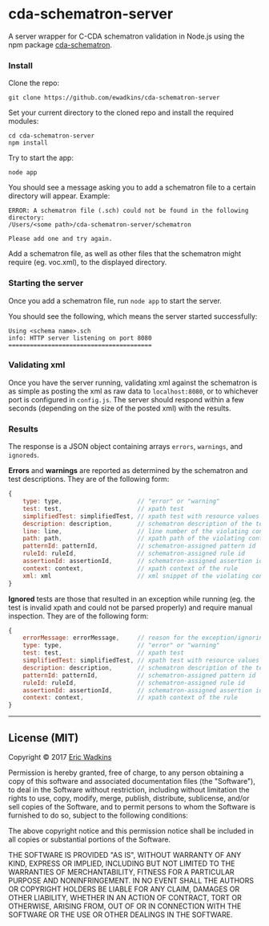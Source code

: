 # cda-schematron-server
A server wrapper for C-CDA schematron validation in Node.js using the npm package [cda-schematron](https://github.com/ewadkins/cda-schematron).

### Install
Clone the repo:
```
git clone https://github.com/ewadkins/cda-schematron-server
```
Set your current directory to the cloned repo and install the required modules:
```
cd cda-schematron-server
npm install
```
Try to start the app:
```
node app
```
You should see a message asking you to add a schematron file to a certain directory will appear. Example:
```
ERROR: A schematron file (.sch) could not be found in the following directory:
/Users/<some path>/cda-schematron-server/schematron

Please add one and try again.
```
Add a schematron file, as well as other files that the schematron might require (eg. voc.xml), to the displayed directory.

### Starting the server
Once you add a schematron file, run ```node app``` to start the server.

You should see the following, which means the server started successfully:
```
Using <schema name>.sch
info: HTTP server listening on port 8080
========================================
```

### Validating xml
Once you have the server running, validating xml against the schematron is as simple as posting the xml as raw data to ```localhost:8080```, or to whichever port is configured in ```config.js```. The server should respond within a few seconds (depending on the size of the posted xml) with the results.

### Results
The response is a JSON object containing arrays  ```errors```, ```warnings```, and ```ignoreds```.

**Errors** and **warnings** are reported as determined by the schematron and test descriptions. They are of the following form:
```javascript
{
    type: type,                     // "error" or "warning"
    test: test,                     // xpath test
    simplifiedTest: simplifiedTest, // xpath test with resource values included, if applicable, null otherwise
    description: description,       // schematron description of the test case
    line: line,                     // line number of the violating context
    path: path,                     // xpath path of the violating context
    patternId: patternId,           // schematron-assigned pattern id
    ruleId: ruleId,                 // schematron-assigned rule id
    assertionId: assertionId,       // schematron-assigned assertion id
    context: context,               // xpath context of the rule
    xml: xml                        // xml snippet of the violating context
}
```

**Ignored** tests are those that resulted in an exception while running (eg. the test is invalid xpath and could not be parsed properly) and require manual inspection. They are of the following form:
```javascript
{
    errorMessage: errorMessage,     // reason for the exception/ignoring the test
    type: type,                     // "error" or "warning"
    test: test,                     // xpath test
    simplifiedTest: simplifiedTest, // xpath test with resource values included, if applicable, null otherwise
    description: description,       // schematron description of the test case
    patternId: patternId,           // schematron-assigned pattern id
    ruleId: ruleId,                 // schematron-assigned rule id
    assertionId: assertionId,       // schematron-assigned assertion id
    context: context,               // xpath context of the rule
}
```

---
## License (MIT)

Copyright &copy; 2017 [Eric Wadkins](http://www.ericwadkins.com/)

Permission is hereby granted, free of charge, to any person obtaining a copy of this software and associated documentation files (the "Software"), to deal in the Software without restriction, including without limitation the rights to use, copy, modify, merge, publish, distribute, sublicense, and/or sell copies of the Software, and to permit persons to whom the Software is furnished to do so, subject to the following conditions:

The above copyright notice and this permission notice shall be included in all copies or substantial portions of the Software.

THE SOFTWARE IS PROVIDED "AS IS", WITHOUT WARRANTY OF ANY KIND, EXPRESS OR IMPLIED, INCLUDING BUT NOT LIMITED TO THE WARRANTIES OF MERCHANTABILITY, FITNESS FOR A PARTICULAR PURPOSE AND NONINFRINGEMENT. IN NO EVENT SHALL THE AUTHORS OR COPYRIGHT HOLDERS BE LIABLE FOR ANY CLAIM, DAMAGES OR OTHER LIABILITY, WHETHER IN AN ACTION OF CONTRACT, TORT OR OTHERWISE, ARISING FROM, OUT OF OR IN CONNECTION WITH THE SOFTWARE OR THE USE OR OTHER DEALINGS IN THE SOFTWARE.
